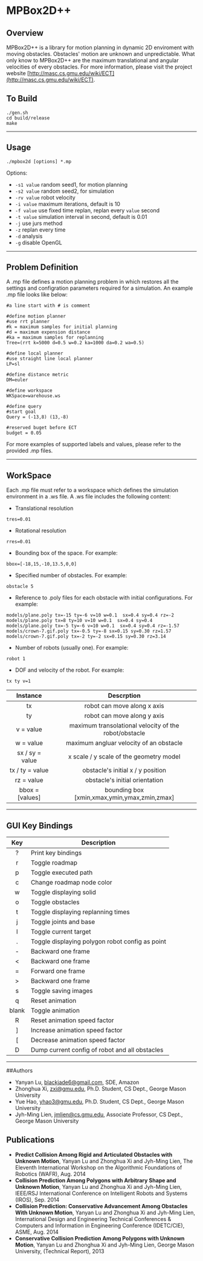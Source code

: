 # MPBox2D++

## Overview

MPBox2D++ is a library for motion planning in dynamic 2D enviroment with moving obstacles. Obstacles' motion are unknown and unpredictable. What only know to MPBox2D++ are the maximum translational and angular velocities of every obstacles. For more information, please visit the project website [http://masc.cs.gmu.edu/wiki/ECT](http://masc.cs.gmu.edu/wiki/ECT).


## To Build

```
./gen.sh
cd build/release
make
```

----

## Usage

```
./mpbox2d [options] *.mp
```
Options:

* `-s1 value` random seed1, for motion planning
* `-s2 value` random seed2, for simulation
* `-rv value` robot velocity
* `-i value` maximum iterations, default is 10
* `-f value` use fixed time replan, replan every `value` second
* `-t value` simulation interval in second, default is 0.01
* `-j` use jurs method
* `-z` replan every time
* `-d` analysis
* `-g` disable OpenGL

----

## Problem Definition 

A .mp file defines a motion planning problem in which restores all the settings and configration parameters required for a simulation.
An example .mp file looks like below:

```
#a line start with # is comment

#define motion planner
#use rrt planner
#k = maximum samples for initial planning
#d = maximum expension distance
#ka = maximum samples for replanning
Tree=(rrt k=5000 d=0.5 w=0.2 ka=1000 da=0.2 wa=0.5)

#define local planner
#use straight line local planner
LP=sl

#define distance metric
DM=euler

#define workspace
WKSpace=warehouse.ws

#define query
#start goal
Query = (-13,8) (13,-8)

#reserved buget before ECT
budget = 0.05
```

For more examples of supported labels and values, please refer to the provided .mp files.

----

## WorkSpace

Each .mp file must refer to a workspace which defines the simulation environment in a .ws file. A .ws file includes the following content:

* Translational resolution

```
tres=0.01
```

* Rotational resolution

```
rres=0.01
```

* Bounding box of the space. For example:

```
bbox=[-18,15,-10,13.5,0,0]
```

* Specified number of obstacles. For example:

```
obstacle 5
```

* Reference to .poly files for each obstacle with initial configurations. For example:

```
models/plane.poly tx=-15 ty=-6 v=10 w=0.1  sx=0.4 sy=0.4 rz=-2
models/plane.poly tx=8 ty=10 v=10 w=0.1  sx=0.4 sy=0.4
models/plane.poly tx=-5 ty=-6 v=10 w=0.1  sx=0.4 sy=0.4 rz=-1.57
models/crown-7.gif.poly tx=-0.5 ty=-8 sx=0.15 sy=0.30 rz=1.57
models/crown-7.gif.poly tx=-2 ty=-2 sx=0.15 sy=0.30 rz=3.14
```

* Number of robots (usually one). For example:

```
robot 1
```

* DOF and velocity of the robot. For example:

```
tx ty v=1
```


| Instance  | Descrption |
|:---------:|:-----------:|
| tx        | robot can move along x axis |
| ty        | robot can move along y axis |
| v = value | maximum transolational velocity of the robot/obstacle |
| w = value | maximum angluar velocity of an obstacle |
| sx / sy = value | x scale / y scale of the geometry model |
| tx / ty = value | obstacle's initial x / y position |
| rz = value | obstacle's initial orientation |
| bbox = [values] | bounding box [xmin,xmax,ymin,ymax,zmin,zmax] |

----

## GUI Key Bindings

| Key     | Description   | 
|:-------:| ------------- |
| ? | Print key bindings |
| r | Toggle roadmap |
| p | Toggle executed path |
| c | Change roadmap node color |
| w | Toggle displaying solid |
| o | Toggle obstacles |
| t | Toggle displaying replanning times |
| j | Toggle joints and base |
| l | Toggle current target |
| . | Toggle displaying polygon robot config as point |
| - | Backward one frame |
| < | Backward one frame |
| = | Forward one frame |
| > | Backward one frame |
| s | Toggle saving images |
| q | Reset animation |
| blank | Toggle animation |
| R | Reset animation speed factor |
| ] | Increase animation speed factor |
| [ | Decrease animation speed factor |
| D | Dump current config of robot and all obstacles |

----

##Authors

* Yanyan Lu, [blackjade6@gmail.com](mailto:blackjade6@gmail.com), SDE, Amazon
* Zhonghua Xi, [zxi@gmu.edu](mailto:zxi@gmu.edu), Ph.D. Student, CS Dept., George Mason University 
* Yue Hao, [yhao3@gmu.edu](mailto:yhao3@gmu.edu), Ph.D. Student, CS Dept., George Mason University 
* Jyh-Ming Lien, [jmlien@cs.gmu.edu](mailto:jmlien@cs.gmu.edu), Associate Professor, CS Dept., George Mason University 



## Publications
* **Predict Collision Among Rigid and Articulated Obstacles with Unknown Motion**, Yanyan Lu and Zhonghua Xi and Jyh-Ming Lien, The Eleventh International Workshop on the Algorithmic Foundations of Robotics (WAFR), Aug. 2014 
* **Collision Prediction Among Polygons with Arbitrary Shape and Unknown Motion**, Yanyan Lu and Zhonghua Xi and Jyh-Ming Lien, IEEE/RSJ International Conference on Intelligent Robots and Systems (IROS), Sep. 2014
* **Collision Prediction: Conservative Advancement Among Obstacles With Unknown Motion**, Yanyan Lu and Zhonghua Xi and Jyh-Ming Lien, International Design and Engineering Technical Conferences & Computers and Information in Engineering Conference (IDETC/CIE), ASME, Aug. 2014 
* **Conservative Collision Prediction Among Polygons with Unknown Motion**, Yanyan Lu and Zhonghua Xi and Jyh-Ming Lien, George Mason University, (Technical Report), 2013

